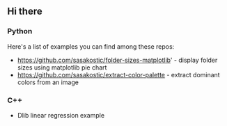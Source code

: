## Hi there


### Python
Here's a list of examples you can find among these repos:

- https://github.com/sasakostic/folder-sizes-matplotlib' - display folder sizes using matplotlib pie chart
- https://github.com/sasakostic/extract-color-palette  - extract dominant colors from an image 

### C++

- Dlib linear regression example

<!--
**sasakostic/sasakostic** is a ✨ _special_ ✨ repository because its `README.md` (this file) appears on your GitHub profile.

Here are some ideas to get you started:

- 🔭 I’m currently working on ...
- 🌱 I’m currently learning ...
- 👯 I’m looking to collaborate on ...
- 🤔 I’m looking for help with ...
- 💬 Ask me about ...
- 📫 How to reach me: ...
- 😄 Pronouns: ...
- ⚡ Fun fact: ...
-->
